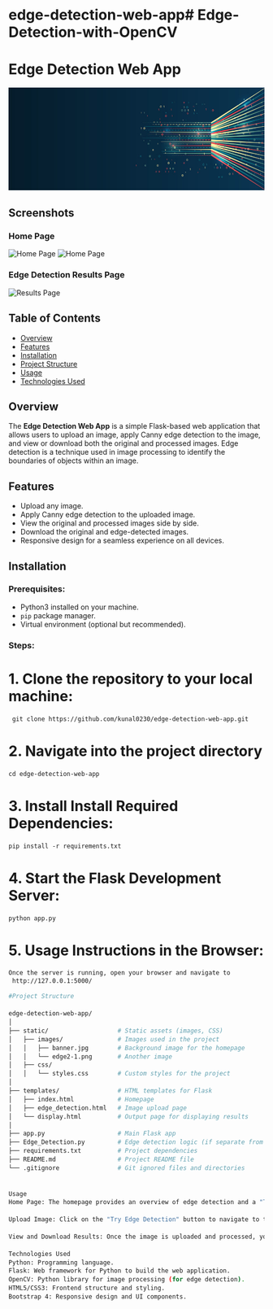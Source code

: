 # edge-detection-web-app# Edge-Detection-with-OpenCV
# Edge Detection Web App

![Edge Detection](static/images/banner.jpg)
## Screenshots

### Home Page
![Home Page](static/images/home_page)
![Home Page](static/images/page-2)

### Edge Detection Results Page
![Results Page](static/images/output)


## Table of Contents
- [Overview](#overview)
- [Features](#features)
- [Installation](#installation)
- [Project Structure](#project-structure)
- [Usage](#usage)
- [Technologies Used](#technologies-used)


## Overview
The **Edge Detection Web App** is a simple Flask-based web application that allows users to upload an image, apply Canny edge detection to the image, and view or download both the original and processed images. Edge detection is a technique used in image processing to identify the boundaries of objects within an image.

## Features
- Upload any image.
- Apply Canny edge detection to the uploaded image.
- View the original and processed images side by side.
- Download the original and edge-detected images.
- Responsive design for a seamless experience on all devices.

## Installation

### Prerequisites:
- Python3 installed on your machine.
- `pip` package manager.
- Virtual environment (optional but recommended).

### Steps:
# 1. Clone the repository to your local machine:
   
     git clone https://github.com/kunal0230/edge-detection-web-app.git

# 2. Navigate into the project directory
  
    cd edge-detection-web-app
# 3. Install Install Required Dependencies:

    pip install -r requirements.txt
# 4. Start the Flask Development Server:
    python app.py
# 5. Usage Instructions in the Browser:
    Once the server is running, open your browser and navigate to
     http://127.0.0.1:5000/




```bash
#Project Structure

edge-detection-web-app/
│
├── static/                   # Static assets (images, CSS)
│   ├── images/               # Images used in the project
│   │   ├── banner.jpg        # Background image for the homepage
│   │   └── edge2-1.png       # Another image
│   ├── css/
│   │   └── styles.css        # Custom styles for the project
│
├── templates/                # HTML templates for Flask
│   ├── index.html            # Homepage
│   ├── edge_detection.html   # Image upload page
│   └── display.html          # Output page for displaying results
│
├── app.py                    # Main Flask app
├── Edge_Detection.py         # Edge detection logic (if separate from Flask app)
├── requirements.txt          # Project dependencies
├── README.md                 # Project README file
└── .gitignore                # Git ignored files and directories


Usage
Home Page: The homepage provides an overview of edge detection and a "Try Edge Detection" button.

Upload Image: Click on the "Try Edge Detection" button to navigate to the upload page, where you can select an image from your device.

View and Download Results: Once the image is uploaded and processed, you can view both the original and processed images. There are also options to download both images.

Technologies Used
Python: Programming language.
Flask: Web framework for Python to build the web application.
OpenCV: Python library for image processing (for edge detection).
HTML5/CSS3: Frontend structure and styling.
Bootstrap 4: Responsive design and UI components.

